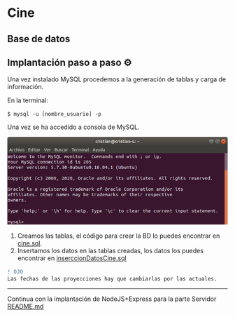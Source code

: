 # Cine 

## Base de datos

## Implantación paso a paso ⚙️

Una vez instalado MySQL procedemos a la generación de tablas y carga de información.

En la terminal:

~~~
$ mysql -u [nombre_usuario] -p
~~~

Una vez se ha accedido a consola de MySQL.

![consola MySQL](../image/mysqlacceso.png)

1. Creamos las tablas, el código para crear la BD lo puedes encontrar en [cine.sql](cine.sql).
2. Insertamos los datos en las tablas creadas, los datos los puedes encontrar en [inserccionDatosCine.sql](cine.sql)

~~~diff
! OJO 
Las fechas de las proyecciones hay que cambiarlas por las actuales.
~~~

---
Continua con la implantación de NodeJS+Express para la parte Servidor [README.md](../cineServidor/README.md)